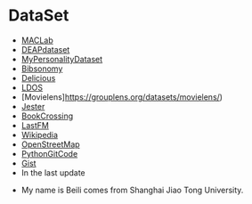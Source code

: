 # DataSet

- [MACLab](http://mac.citi.sinica.edu.tw/LJ#.VRGYfOHlZ40)
- [DEAPdataset](http://www.eecs.qmul.ac.uk/mmv/datasets/deap/index.html)
- [MyPersonalityDataset](http://mypersonality.org/wiki/doku.php)
- [Bibsonomy](http://www.kde.cs.uni-kassel.de/bibsonomy/dumps) 
- [Delicious](http://www.dai-labor.de/en/competence_centers/irml/datasets/)
- [LDOS](http://slavnik.fe.uni-lj.si/markot/Main/LDOS-PerAff-1)
- [Movielens]https://grouplens.org/datasets/movielens/)
- [Jester](http://eigentaste.berkeley.edu/dataset/)
- [BookCrossing](http://www2.informatik.uni-freiburg.de/~cziegler/BX/)
- [LastFM](https://grouplens.org/datasets/hetrec-2011/)
- [Wikipedia](https://en.wikipedia.org/wiki/Wikipedia:Database_download#English-language_Wikipedia)
- [OpenStreetMap](http://planet.openstreetmap.org/planet/full-history/)
- [PythonGitCode](https://github.com/lab41/hermes)
- [Gist](https://gist.github.com/entaroadun/1653794)
- In the last update

* My name is Beili comes from Shanghai Jiao Tong University.
